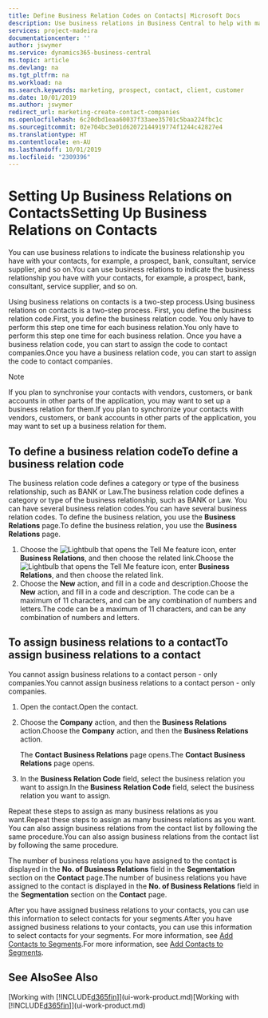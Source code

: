 ```yaml
---
title: Define Business Relation Codes on Contacts| Microsoft Docs
description: Use business relations in Business Central to help with marketing and to indicate the business relationship you have with your  prospects, clients, and customers, for example, a bank or service supplier.
services: project-madeira
documentationcenter: ''
author: jswymer
ms.service: dynamics365-business-central
ms.topic: article
ms.devlang: na
ms.tgt_pltfrm: na
ms.workload: na
ms.search.keywords: marketing, prospect, contact, client, customer
ms.date: 10/01/2019
ms.author: jswymer
redirect_url: marketing-create-contact-companies
ms.openlocfilehash: 6c20dbd1eaa60037f33aee35701c5baa224fbc1c
ms.sourcegitcommit: 02e704bc3e01d62072144919774f1244c42827e4
ms.translationtype: HT
ms.contentlocale: en-AU
ms.lasthandoff: 10/01/2019
ms.locfileid: "2309396"
---
```

# <a name="setting-up-business-relations-on-contacts"></a><span data-ttu-id="a4515-103">Setting Up Business Relations on Contacts</span><span class="sxs-lookup"><span data-stu-id="a4515-103">Setting Up Business Relations on Contacts</span></span>
<span data-ttu-id="a4515-104">You can use business relations to indicate the business relationship you have with your contacts, for example, a prospect, bank, consultant, service supplier, and so on.</span><span class="sxs-lookup"><span data-stu-id="a4515-104">You can use business relations to indicate the business relationship you have with your contacts, for example, a prospect, bank, consultant, service supplier, and so on.</span></span>

<span data-ttu-id="a4515-105">Using business relations on contacts is a two-step process.</span><span class="sxs-lookup"><span data-stu-id="a4515-105">Using business relations on contacts is a two-step process.</span></span> <span data-ttu-id="a4515-106">First, you define the business relation code.</span><span class="sxs-lookup"><span data-stu-id="a4515-106">First, you define the business relation code.</span></span> <span data-ttu-id="a4515-107">You only have to perform this step one time for each business relation.</span><span class="sxs-lookup"><span data-stu-id="a4515-107">You only have to perform this step one time for each business relation.</span></span> <span data-ttu-id="a4515-108">Once you have a business relation code, you can start to assign the code to contact companies.</span><span class="sxs-lookup"><span data-stu-id="a4515-108">Once you have a business relation code, you can start to assign the code to contact companies.</span></span>

> [!NOTE]  
>   <span data-ttu-id="a4515-109">If you plan to synchronise your contacts with vendors, customers, or bank accounts in other parts of the application, you may want to set up a business relation for them.</span><span class="sxs-lookup"><span data-stu-id="a4515-109">If you plan to synchronize your contacts with vendors, customers, or bank accounts in other parts of the application, you may want to set up a business relation for them.</span></span>

## <a name="to-define-a-business-relation-code"></a><span data-ttu-id="a4515-110">To define a business relation code</span><span class="sxs-lookup"><span data-stu-id="a4515-110">To define a business relation code</span></span>
<span data-ttu-id="a4515-111">The business relation code defines a category or type of the business relationship, such as BANK or Law.</span><span class="sxs-lookup"><span data-stu-id="a4515-111">The business relation code defines a category or type of the business relationship, such as BANK or Law.</span></span> <span data-ttu-id="a4515-112">You can have several business relation codes.</span><span class="sxs-lookup"><span data-stu-id="a4515-112">You can have several business relation codes.</span></span> <span data-ttu-id="a4515-113">To define the business relation, you use the **Business Relations** page.</span><span class="sxs-lookup"><span data-stu-id="a4515-113">To define the business relation, you use the **Business Relations** page.</span></span>

1. <span data-ttu-id="a4515-114">Choose the ![Lightbulb that opens the Tell Me feature](media/ui-search/search_small.png "Tell me what you want to do") icon, enter **Business Relations**, and then choose the related link.</span><span class="sxs-lookup"><span data-stu-id="a4515-114">Choose the ![Lightbulb that opens the Tell Me feature](media/ui-search/search_small.png "Tell me what you want to do") icon, enter **Business Relations**, and then choose the related link.</span></span>
2. <span data-ttu-id="a4515-115">Choose the **New** action, and fill in a code and description.</span><span class="sxs-lookup"><span data-stu-id="a4515-115">Choose the **New** action, and fill in a code and description.</span></span> <span data-ttu-id="a4515-116">The code can be a maximum of 11 characters, and can be any combination of numbers and letters.</span><span class="sxs-lookup"><span data-stu-id="a4515-116">The code can be a maximum of 11 characters, and can be any combination of numbers and letters.</span></span>

## <a name="AssignBusRelContact"></a> <span data-ttu-id="a4515-117">To assign business relations to a contact</span><span class="sxs-lookup"><span data-stu-id="a4515-117">To assign business relations to a contact</span></span>
<span data-ttu-id="a4515-118">You cannot assign business relations to a contact person - only companies.</span><span class="sxs-lookup"><span data-stu-id="a4515-118">You cannot assign business relations to a contact person - only companies.</span></span>

1. <span data-ttu-id="a4515-119">Open the contact.</span><span class="sxs-lookup"><span data-stu-id="a4515-119">Open the contact.</span></span>
2. <span data-ttu-id="a4515-120">Choose the **Company** action, and then the **Business Relations** action.</span><span class="sxs-lookup"><span data-stu-id="a4515-120">Choose the **Company** action, and then the **Business Relations** action.</span></span>

    <span data-ttu-id="a4515-121">The **Contact Business Relations** page opens.</span><span class="sxs-lookup"><span data-stu-id="a4515-121">The **Contact Business Relations** page opens.</span></span>
3. <span data-ttu-id="a4515-122">In the **Business Relation Code** field, select the business relation you want to assign.</span><span class="sxs-lookup"><span data-stu-id="a4515-122">In the **Business Relation Code** field, select the business relation you want to assign.</span></span>

<span data-ttu-id="a4515-123">Repeat these steps to assign as many business relations as you want.</span><span class="sxs-lookup"><span data-stu-id="a4515-123">Repeat these steps to assign as many business relations as you want.</span></span> <span data-ttu-id="a4515-124">You can also assign business relations from the contact list by following the same procedure.</span><span class="sxs-lookup"><span data-stu-id="a4515-124">You can also assign business relations from the contact list by following the same procedure.</span></span>

<span data-ttu-id="a4515-125">The number of business relations you have assigned to the contact is displayed in the **No. of Business Relations** field in the **Segmentation** section on the **Contact** page.</span><span class="sxs-lookup"><span data-stu-id="a4515-125">The number of business relations you have assigned to the contact is displayed in the **No. of Business Relations** field in the **Segmentation** section on the **Contact** page.</span></span>

<span data-ttu-id="a4515-126">After you have assigned business relations to your contacts, you can use this information to select contacts for your segments.</span><span class="sxs-lookup"><span data-stu-id="a4515-126">After you have assigned business relations to your contacts, you can use this information to select contacts for your segments.</span></span> <span data-ttu-id="a4515-127">For more information, see [Add Contacts to Segments](marketing-add-contact-segment.md).</span><span class="sxs-lookup"><span data-stu-id="a4515-127">For more information, see [Add Contacts to Segments](marketing-add-contact-segment.md).</span></span>

## <a name="see-also"></a><span data-ttu-id="a4515-128">See Also</span><span class="sxs-lookup"><span data-stu-id="a4515-128">See Also</span></span>
<span data-ttu-id="a4515-129">[Working with [!INCLUDE[d365fin](includes/d365fin_md.md)]](ui-work-product.md)</span><span class="sxs-lookup"><span data-stu-id="a4515-129">[Working with [!INCLUDE[d365fin](includes/d365fin_md.md)]](ui-work-product.md)</span></span>
